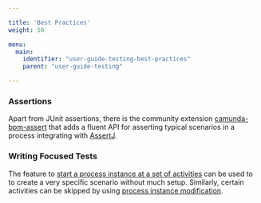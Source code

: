 ```yaml
---

title: 'Best Practices'
weight: 50

menu:
  main:
    identifier: "user-guide-testing-best-practices"
    parent: "user-guide-testing"

---
```

### Assertions

Apart from JUnit assertions, there is the community extension [camunda-bpm-assert](https://github.com/camunda/camunda-bpm-assert) that adds a fluent API for asserting typical scenarios in a process integrating with [AssertJ](https://joel-costigliola.github.io/assertj/).

### Writing Focused Tests

The feature to [start a process instance at a set of activities](ref:#process-engine-process-engine-concepts-starting-a-process-instance-at-any-set-of-activities) can be used to to create a very specific scenario without much setup. Similarly, certain activities can be skipped by using [process instance modification](ref:#process-engine-process-instance-modification).
